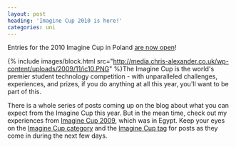 ```yaml
---
layout: post
heading: 'Imagine Cup 2010 is here!'
categories: uni
---
```


Entries for the 2010 Imagine Cup in Poland [are now open](https://imaginecup.com/Registration/Default.aspx)!

{% include images/block.html src="http://media.chris-alexander.co.uk/wp-content/uploads/2009/11/ic10.PNG" %}The Imagine Cup is the world's premier student technology competition - with unparalleled challenges, experiences, and prizes, if you do anything at all this year, you'll want to be part of this.

There is a whole series of posts coming up on the blog about what you can expect from the Imagine Cup this year. But in the mean time, check out my experiences from [Imagine Cup 2009](http://www.chris-alexander.co.uk/tag/imagine-cup), which was in Egypt. Keep your eyes on the [Imagine Cup category](http://www.chris-alexander.co.uk/category/microsoft/imagine-cup-microsoft) and the [Imagine Cup tag](http://www.chris-alexander.co.uk/tag/imagine-cup) for posts as they come in during the next few days.